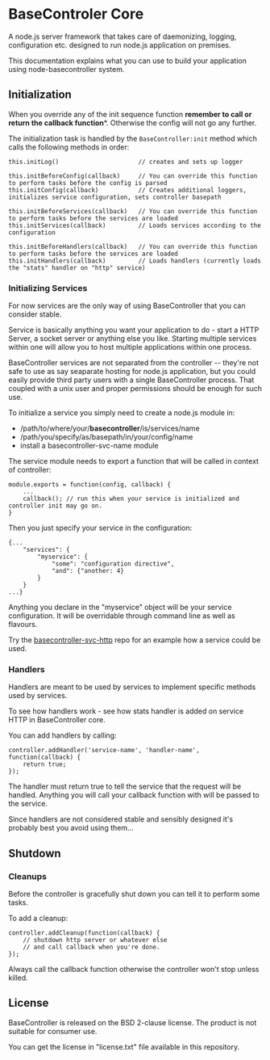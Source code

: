 BaseControler Core
====================

A node.js server framework that takes care of daemonizing, logging, configuration etc. designed to run node.js application on premises.

This documentation explains what you can use to build your application using node-basecontroller system.



Initialization
----------------

When you override any of the init sequence function **remember to call or return the callback function***. Otherwise the config will not go any further.

The initialization task is handled by the `BaseController:init` method which calls the following methods in order:

    this.initLog()                      // creates and sets up logger
    
    this.initBeforeConfig(callback)     // You can override this function to perform tasks before the config is parsed
    this.initConfig(callback)           // Creates additional loggers, initializes service configuration, sets controller basepath
    
    this.initBeforeServices(callback)   // You can override this function to perform tasks before the services are loaded
    this.initServices(callback)         // Loads services according to the configuration
    
    this.initBeforeHandlers(callback)   // You can override this function to perform tasks before the services are loaded
    this.initHandlers(callback)         // Loads handlers (currently loads the "stats" handler on "http" service)

### Initializing Services

For now services are the only way of using BaseController that you can consider stable.

Service is basically anything you want your application to do - start a HTTP Server, a socket server or anything else you like. Starting multiple services within one will allow you to host multiple applications within one process.

BaseController services are not separated from the controller -- they're not safe to use as say seaparate hosting for node.js application, but you could easily provide third party users with a single BaseController process. That coupled with a unix user and proper permissions should be enough for such use. 

To initialize a service you simply need to create a node.js module in:
* /path/to/where/your/**basecontroller**/is/services/name
* /path/you/specify/as/basepath/in/your/config/name
* install a basecontroller-svc-name module

The service module needs to export a function that will be called in context of controller:

    module.exports = function(config, callback) {
        ...
        callback(); // run this when your service is initialized and controller init may go on.
    }

Then you just specify your service in the configuration:

    {...
        "services": {
            "myservice": {
                "some": "configuration directive",
                "and": {"another: 4}
            }
        }
    ...}

Anything you declare in the "myservice" object will be your service configuration. It will be overridable through command line as well as flavours.

Try the [basecontroller-svc-http](https://github.com/AgoraTech/basecontroller-svc-http) repo for an example how a service could be used.

### Handlers

Handlers are meant to be used by services to implement specific methods used by services.

To see how handlers work - see how stats handler is added on service HTTP in BaseController core.

You can add handlers by calling:

    controller.addHandler('service-name', 'handler-name', function(callback) {
        return true;
    });

The handler must return true to tell the service that the request will be handled. Anything you will call your callback function with will be passed to the service.

Since handlers are not considered stable and sensibly designed it's probably best you avoid using them...

Shutdown
----------

### Cleanups

Before the controller is gracefully shut down you can tell it to perform some tasks.

To add a cleanup:

    controller.addCleanup(function(callback) {
        // shutdown http server or whatever else
        // and call callback when you're done.
    });

Always call the callback function otherwise the controller won't stop unless killed.


License
---------

BaseController is released on the BSD 2-clause license. The product is not suitable for consumer use.

You can get the license in "license.txt" file available in this repository.
